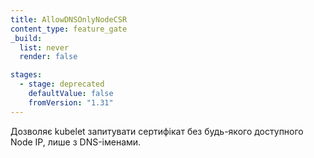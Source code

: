 ```yaml
---
title: AllowDNSOnlyNodeCSR
content_type: feature_gate
_build:
  list: never
  render: false

stages:
  - stage: deprecated
    defaultValue: false
    fromVersion: "1.31"
---
```

Дозволяє kubelet запитувати сертифікат без будь-якого доступного Node IP, лише з DNS-іменами.

